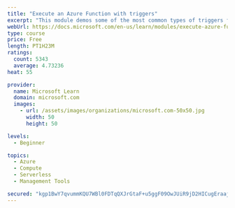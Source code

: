 ```yaml
---
title: "Execute an Azure Function with triggers"
excerpt: "This module demos some of the most common types of triggers for executing Azure Functions and how to configure them to execute your logic."
webUrl: https://docs.microsoft.com/en-us/learn/modules/execute-azure-function-with-triggers/
type: course
price: Free
length: PT1H23M
ratings:
  count: 5343
  average: 4.73236
heat: 55

provider:
  name: Microsoft Learn
  domain: microsoft.com
  images:
    - url: /assets/images/organizations/microsoft.com-50x50.jpg
      width: 50
      height: 50

levels:
  - Beginner

topics:
  - Azure
  - Compute
  - Serverless
  - Management Tools

secured: "kgp1BwY7qvummKQU7WBl0FDTqQXJrGtaF+u5ggF09OwJUiR9jD2HICugEraajfUK3WTtNyF/EYchu/5Whvuc8tOnlcL4qlzFBRNrxWvHn0N5WSsmGmkEJwOq4IpROYwYkVPCU4R6Q2Yw6OGEiRaTlNNWX+FhsrAUckHKI1xZmJ1Z6GidifdUFJocbJw7iVyChm/W4nWxtWrF2By4O2H8N0f/haUZWBU7Fe1U/BVx5rN9y4L7XZ//63E/1tuj9O2N/GUZ1LzDG61NcVVnFdtLO3hNfTR0oqfUXfVBi7AXsoheXuMPIr1FJhACQY3fEFOpMmJqr+2VAuZGfPV1P81Jgwyx1UO50rRjL681rJ9o34WsalL3zElB0icvMbTFbsRfoWN6qiRI5uX+X6uj9oO1ubH7agdzpB7FMIx6GWlnDcI=;pmL4E7JGW0C3q5W7YijgUQ=="
---
```


